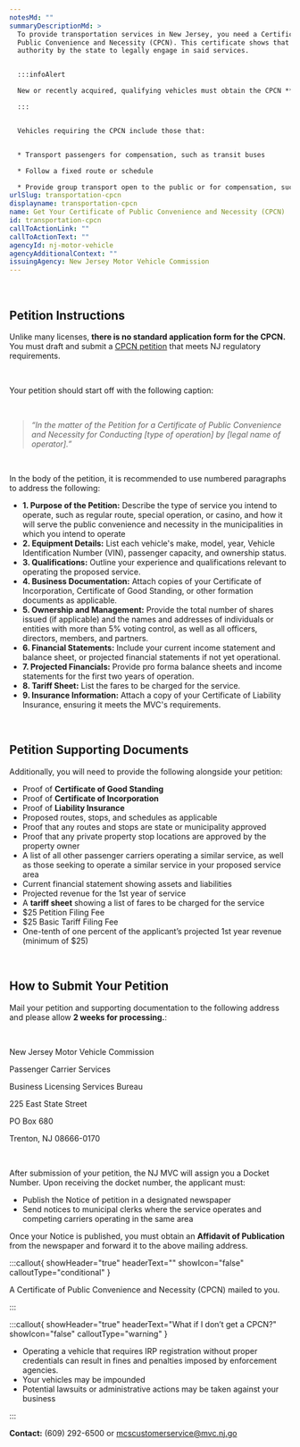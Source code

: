 ```yaml
---
notesMd: ""
summaryDescriptionMd: >
  To provide transportation services in New Jersey, you need a Certificate of
  Public Convenience and Necessity (CPCN). This certificate shows that you have
  authority by the state to legally engage in said services.


  :::infoAlert 

  New or recently acquired, qualifying vehicles must obtain the CPCN **before scheduling the vehicle’s initial inspection, and before registering the vehicle with the MVC for plates.**

  :::


  Vehicles requiring the CPCN include those that:


  * Transport passengers for compensation, such as transit buses

  * Follow a fixed route or schedule

  * Provide group transport open to the public or for compensation, such as shuttle services or jitneys
urlSlug: transportation-cpcn
displayname: transportation-cpcn
name: Get Your Certificate of Public Convenience and Necessity (CPCN)
id: transportation-cpcn
callToActionLink: ""
callToActionText: ""
agencyId: nj-motor-vehicle
agencyAdditionalContext: ""
issuingAgency: New Jersey Motor Vehicle Commission
---
```

&nbsp;

## Petition Instructions

Unlike many licenses, **there is no standard application form for the CPCN.** You must draft and submit a [CPCN petition](https://www.nj.gov/mvc/pdf/business/cpcn_instructions.pdf) that meets NJ regulatory requirements.

&nbsp;

Your petition should start off with the following caption:

&nbsp;

> *“In the matter of the Petition for a Certificate of Public Convenience and Necessity for Conducting \[type of operation] by \[legal name of operator].​”*

&nbsp;

In the body of the petition, it is recommended to use numbered paragraphs to address the following:​

* **1. Purpose of the Petition:** Describe the type of service you intend to operate, such as regular route, special operation, or casino, and how it will serve the public convenience and necessity in the municipalities in which you intend to operate
* **2. Equipment Details:** List each vehicle's make, model, year, Vehicle Identification Number (VIN), passenger capacity, and ownership status.
* **3. Qualifications:** Outline your experience and qualifications relevant to operating the proposed service.​
* **4. Business Documentation:** Attach copies of your Certificate of Incorporation, Certificate of Good Standing, or other formation documents as applicable.​
* **5. Ownership and Management:** Provide the total number of shares issued (if applicable) and the names and addresses of individuals or entities with more than 5% voting control, as well as all officers, directors, members, and partners.​
* **6. Financial Statements:** Include your current income statement and balance sheet, or projected financial statements if not yet operational.
* **7. Projected Financials:** Provide pro forma balance sheets and income statements for the first two years of operation.​
* **8. Tariff Sheet:** List the fares to be charged for the service.​
* **9. Insurance Information:** Attach a copy of your Certificate of Liability Insurance, ensuring it meets the MVC's requirements.

&nbsp;

## Petition Supporting Documents

Additionally, you will need to provide the following alongside your petition:

* Proof of **Certificate of Good Standing**
* Proof of **Certificate of Incorporation**
* Proof of **Liability Insurance**
* Proposed routes, stops, and schedules as applicable
* Proof that any routes and stops are state or municipality approved
* Proof that any private property stop locations are approved by the property owner
* A list of all other passenger carriers operating a similar service, as well as those seeking to operate a similar service in your proposed service area
* Current financial statement showing assets and liabilities
* Projected revenue for the 1st year of service
* A **tariff sheet** showing a list of fares to be charged for the service
* $25 Petition Filing Fee
* $25 Basic Tariff Filing Fee
* One-tenth of one percent of the applicant’s projected 1st year revenue (minimum of $25)

&nbsp;

## How to Submit Your Petition

Mail your petition and supporting documentation to the following address and please allow **2 weeks for processing.**:

&nbsp;

New Jersey Motor Vehicle Commission
&nbsp;

Passenger Carrier Services
&nbsp;

Business Licensing Services Bureau
&nbsp;

225 East State Street
&nbsp;

PO Box 680
&nbsp;

Trenton, NJ 08666-0170

&nbsp;

After submission of your petition, the NJ MVC will assign you a Docket Number. Upon receiving the docket number, the applicant must:

* Publish the Notice of petition in a designated newspaper
* Send notices to municipal clerks where the service operates and competing carriers operating in the same area

Once your Notice is published, you must obtain an **Affidavit of Publication** from the newspaper and forward it to the above mailing address.

:::callout{ showHeader="true" headerText="" showIcon="false" calloutType="conditional" }

A Certificate of Public Convenience and Necessity (CPCN) mailed to you.

:::

:::callout{ showHeader="true" headerText="What if I don’t get a CPCN?" showIcon="false" calloutType="warning" }

* Operating a vehicle that requires IRP registration without proper credentials can result in fines and penalties imposed by enforcement agencies.
* Your vehicles may be impounded
* Potential lawsuits or administrative actions may be taken against your business

:::

**Contact:** (609) 292-6500 or mcscustomerservice@mvc.nj.go